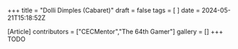 +++
title = "Dolli Dimples (Cabaret)"
draft = false
tags = [ ]
date = 2024-05-21T15:18:52Z

[Article]
contributors = ["CECMentor","The 64th Gamer"]
gallery = []
+++
TODO